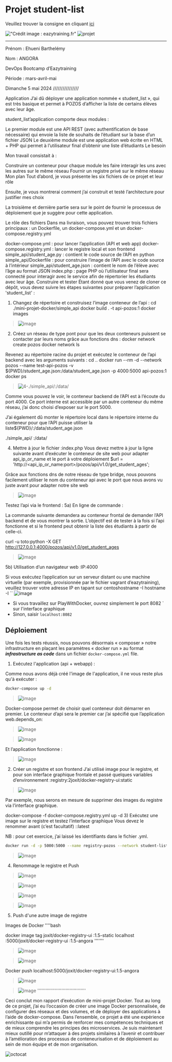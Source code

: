 # Projet student-list

Veuillez trouver la consigne en cliquant [ici](https://github.com/diranetafen/student-list.git "ici")

!["Crédit image : eazytraining.fr"](https://eazytraining.fr/wp-content/uploads/2020/04/pozos-logo.png) ![projet](https://user-images.githubusercontent.com/18481009/84582395-ba230b00-adeb-11ea-9453-22ed1be7e268.jpg)

------------
Prénom : Ehueni Barthelémy

Nom : ANGORA

 DevOps Bootcamp d’Eazytraining

Période : mars-avril-mai

Dimanche 5 mai 2024
////////////////


Application
J’ai dû déployer une application nommée « student_list », qui est très basique et permet à POZOS d’afficher la liste de certains élèves avec leur âge.

student_list’application comporte deux modules :

Le premier module est une API REST (avec authentification de base nécessaire) qui envoie la liste de souhaits de l’étudiant sur la base d’un fichier JSON
Le deuxième module est une application web écrite en HTML + PHP qui permet à l’utilisateur final d’obtenir une liste d’étudiants
Le besoin

Mon travail consistait à :

Construire un conteneur pour chaque module
les faire interagir les uns avec les autres sur le même réseau
Fournir un registre privé sur le même réseau
Mon plan
Tout d’abord, je vous présente les six fichiers de ce projet et leur rôle

Ensuite, je vous montrerai comment j’ai construit et testé l’architecture pour justifier mes choix

La troisième et dernière partie sera sur le point de fournir le processus de déploiement que je suggère pour cette application.

Le rôle des fichiers
Dans ma livraison, vous pouvez trouver trois fichiers principaux : un Dockerfile, un docker-compose.yml et un docker-compose.registry.yml

docker-compose.yml : pour lancer l’application (API et web app)
docker-compose.registry.yml : lancer le registre local et son frontend
simple_api/student_age.py : contient le code source de l’API en python
simple_api/Dockerfile : pour construire l’image de l’API avec le code source à l’intérieur
simple_api/student_age.json : contient le nom de l’élève avec l’âge au format JSON
index.php : page PHP où l’utilisateur final sera connecté pour interagir avec le service afin de répertorier les étudiants avec leur âge.
Construire et tester
Étant donné que vous venez de cloner ce dépôt, vous devez suivre les étapes suivantes pour préparer l’application 'student_list' :

1) Changez de répertoire et construisez l’image conteneur de l’api :
cd ./mini-projet-docker/simple_api
docker build . -t api-pozos:1
docker images
> ![image](https://github.com/ehueni1982/MINI-PROJET-DOCKER_/assets/157939806/fab442f5-8f66-4c87-ba9a-388914ae2199)

2) Créez un réseau de type pont pour que les deux conteneurs puissent se contacter par leurs noms grâce aux fonctions dns :
docker network create pozos
docker network ls

Revenez au répertoire racine du projet et exécutez le conteneur de l’api backend avec les arguments suivants :
cd ..
docker run --rm -d --network pozos --name test-api-pozos -v ${PWD}/student_age.json:/data/student_age.json -p 4000:5000 api-pozos:1
docker ps
> ![4-./simple_api/:/data/](https://user-images.githubusercontent.com/101605739/224589839-7a5d47e6-fdff-40e4-a803-99ebc9d70b03.png)

Comme vous pouvez le voir, le conteneur backend de l’API est à l’écoute du port 4000. Ce port interne est accessible par un autre conteneur du même réseau, j’ai donc choisi d’exposer sur le port 5000.

J’ai également dû monter le répertoire local dans le répertoire interne du conteneur pour que l’API puisse utiliser la liste${PWD}/:/data/student_age.json

./simple_api/ :/data/

4) Mettre à jour le fichier :index.php
Vous devez mettre à jour la ligne suivante avant d’exécuter le conteneur de site web pour adapter api_ip_or_name et le port à votre déploiement  $url = 'http://<api_ip_or_name:port>/pozos/api/v1.0/get_student_ages';

Grâce aux fonctions dns de notre réseau de type bridge, nous pouvons facilement utiliser le nom du conteneur api avec le port que nous avons vu juste avant pour adapter notre site web

> ![image](https://github.com/ehueni1982/MINI-PROJET-DOCKER_/assets/157939806/1e5c98c9-1de4-4a93-9b54-fe36692b20d1)

Testez l’api via le frontend :
5a) En ligne de commande :

La commande suivante demandera au conteneur frontal de demander l’API backend et de vous montrer la sortie. L’objectif est de tester à la fois si l’api fonctionne et si le frontend peut obtenir la liste des étudiants à partir de celle-ci.

curl -u toto:python -X GET http://127.0.0.1:4000/pozos/api/v1.0/get_student_ages
> ![image](https://github.com/ehueni1982/MINI-PROJET-DOCKER_/assets/157939806/1c7471cb-edd5-4188-b6aa-94140f9e857c)

5b) Utilisation d’un navigateur web :IP:4000

Si vous exécutez l’application sur un serveur distant ou une machine virtuelle (par exemple, provisionnée par le fichier vagrant d’eazytraining), veuillez trouver votre adresse IP en tapant sur centoshostname -I
hostname -I
``
![image](https://github.com/ehueni1982/MINI-PROJET-DOCKER_/assets/157939806/8d7e1bf1-ec0b-4cf5-8b92-9bea54491624)

- Si vous travaillez sur PlayWithDocker, ouvrez simplement le port 8082 ` sur l'interface graphique
- Sinon, saisir `localhost:8082`

## Déploiement

Une fois les tests réussis, nous pouvons désormais « composer » notre infrastructure en plaçant les paramètres « docker run » au format ***infrastructure as code*** dans un fichier `docker-compose.yml` file.

1) Exécutez l'application (api + webapp) :

Comme nous avons déjà créé l'image de l'application, il ne vous reste plus qu'à exécuter :

```bash
docker-compose up -d
````
>![image](https://github.com/ehueni1982/MINI-PROJET-DOCKER_/assets/157939806/a4723207-87f5-422d-8518-8eea86eb9839)

Docker-compose permet de choisir quel conteneur doit démarrer en premier. Le conteneur d’api sera le premier car j’ai spécifié que l’application web.depends_on:

> ![image](https://github.com/ehueni1982/MINI-PROJET-DOCKER_/assets/157939806/df3e9312-7cc2-4a28-878c-e169fb2d2bb7)

>![image](https://github.com/ehueni1982/MINI-PROJET-DOCKER_/assets/157939806/0e4e15cc-50aa-4199-a940-89fed442a682)

Et l’application fonctionne :
>![image](https://github.com/ehueni1982/MINI-PROJET-DOCKER_/assets/157939806/241aa70a-0bb9-42e5-a4ca-0c0ea22e6008)

2) Créer un registre et son frontend
J’ai utilisé image pour le registre, et pour son interface graphique frontale et passé quelques variables d’environnement :registry:2joxit/docker-registry-ui:static

>![image](https://github.com/ehueni1982/MINI-PROJET-DOCKER_/assets/157939806/264a171e-825a-428c-ac83-0400157ffb28)

Par exemple, nous serons en mesure de supprimer des images du registre via l’interface graphique.

docker-compose -f docker-compose.registry.yml up -d
3) Exécutez une image sur le registre et testez l’interface graphique
Vous devez le renommer avant (c’est facultatif) ::latest

NB : pour cet exercice, j’ai laissé les identifiants dans le fichier .yml.

```bash
docker run -d -p 5000:5000 --name registry-pozos --network student-list_api-pozos registry:2
```
>![image](https://github.com/ehueni1982/MINI-PROJET-DOCKER_/assets/157939806/ea0feac3-dcd2-4a48-ae73-6f37a537ab32)

4) Renommage le registre et Push

>![image](https://github.com/ehueni1982/MINI-PROJET-DOCKER_/assets/157939806/ec34e0aa-ff95-4e26-8810-a8fbe5fd0b08)

  
>![image](https://github.com/ehueni1982/MINI-PROJET-DOCKER_/assets/157939806/d733e7db-b056-495c-bff5-e29f17d48bf1)


> ![image](https://github.com/ehueni1982/MINI-PROJET-DOCKER_/assets/157939806/715bce28-2e53-49a8-a39d-2116fcb763f6)



> ![image](https://github.com/ehueni1982/MINI-PROJET-DOCKER_/assets/157939806/180e0814-f033-4120-adda-3fe1209a1b2c)

5) Push d'une autre image de registre

Images de Docker
''''bash

docker image tag joxit/docker-registry-ui :1.5-static localhost :5000/joxit/docker-registry-ui :1.5-angora
'''''''
>![image](https://github.com/ehueni1982/MINI-PROJET-DOCKER_/assets/157939806/f009a6a3-314f-4275-8e61-e505197818bf)

>![image](https://github.com/ehueni1982/MINI-PROJET-DOCKER_/assets/157939806/e3aa2128-a23f-430b-b64b-23e1bc22fe17)

Docker push localhost:5000/joxit/docker-registry-ui:1.5-angora
>![image](https://github.com/ehueni1982/MINI-PROJET-DOCKER_/assets/157939806/db147d9a-e431-4332-8439-f6bfd1d52133)

>![image](https://github.com/ehueni1982/MINI-PROJET-DOCKER_/assets/157939806/f7ecd30d-1b17-421e-a646-60757faab9ec)
''''''''''''''''''''''''''''''''''''

Ceci conclut mon rapport d’exécution de mini-projet Docker.
Tout au long de ce projet, j’ai eu l’occasion de créer une image Docker personnalisée, de configurer des réseaux et des volumes, et de déployer des applications à l’aide de docker-compose. Dans l’ensemble, ce projet a été une expérience enrichissante qui m’a permis de renforcer mes compétences techniques et de mieux comprendre les principes des microservices. Je suis maintenant mieux outillé pour m’attaquer à des projets similaires à l’avenir et contribuer à l’amélioration des processus de conteneurisation et de déploiement au sein de mon équipe et de mon organisation.

![octocat](https://myoctocat.com/assets/images/base-octocat.svg) 
